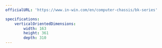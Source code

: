```yaml
---
officialURL: 'https://www.in-win.com/en/computer-chassis/bk-series'

specifications:
    verticalOrientedDimensions:
        width: 163
        height: 361
        depth: 310
---
```

